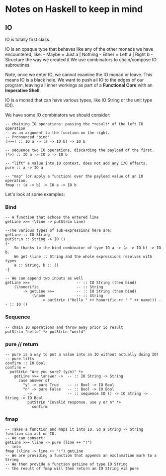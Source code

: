 # Notes on Haskell to keep in mind
## IO
IO is totally first class.

IO is an opaque type that behaves like any of the other monads we have encountered, like:
    - Maybe = Just a | Nothing
    - Either = Left a | Right b
    - Structure the way we created it
We use combinators to chain/compose IO subroutines.

Note, once we enter IO, we cannot examine the IO monad or leave. This means IO is a black hole.
We want to push all IO to the edges of our program, leaving all inner workings as part of a **Functional Core** with an **Imperative Shell**.

IO is a monad that can have various types, like IO String or the unit type IO().

We have some IO combinators we should consider:
```
-- chaining IO operations: passing the *result* of the left IO operation
-- as an argument to the function on the right.
-- Pronounced "bind".
(>>=) :: IO a -> (a -> IO b) -> IO b

-- sequence two IO operations, discarding the payload of the first.
(*>) :: IO a -> IO b -> IO b

-- "lift" a value into IO context, does not add any I/O effects.
pure :: a -> IO a

-- "map" (or apply a function) over the payload value of an IO operation.
fmap :: (a -> b) -> IO a -> IO b
```

Let's look at some examples:
### Bind
```
-- A function that echoes the entered line
getLine >>= (\line -> putStrLn Line)

--The various types of sub-expressions here are:
getLine :: IO String
putStrLn :: String -> IO ()
{-
    So thanks to the bind combinator of type IO a -> (a -> IO b) -> IO b.
    We get \line :: String and the whole expressions resolves with types
    a :: String, b :: ()
-}

-- We can append two inputs as well
getLine >>=                     -- :: IO String (then bind)
    (\honorific                 -- :: String
        -> getLine >>=          -- :: IO String (then bind)
            (\name              -- :: String
                -> putStrLn ("Hello " ++ honorific ++ " " ++ name))) -- :: IO ()
```
### Sequence
```
-- chain IO operations and throw away prior io result
putStrLn "hello" *> putStrLn "world"
```
### pure // return
```
-- pure is a way to put a value into an IO without actually doing IO!
-- pure lifts 
confirm :: IO Bool
confirm =
  putStrLn "Are you sure? (y/n)" *>
    getLine >>= \answer ->  -- :: IO String -> String
      case answer of
        "y" -> pure True    -- :: Bool -> IO Bool
        "n" -> pure False   -- :: Bool -> IO Bool
        _ ->                -- :: sequence IO () -> IO String -> String -> IO Bool
          putStrLn "Invalid response. use y or n" *>
            confirm
```
### fmap
```
-- Takes a function and maps it into IO. So a String -> String function can act on IO.
-- We can convert:
getLine >>= \line -> pure (line ++ "!")
-- into 
fmap (\line -> line ++ "!") getLine
-- We are providing a function that appends an exclamation mark to a String
-- We then provide a function getLine of type IO String
-- the result of fmap will then return an IO String via pure
```
